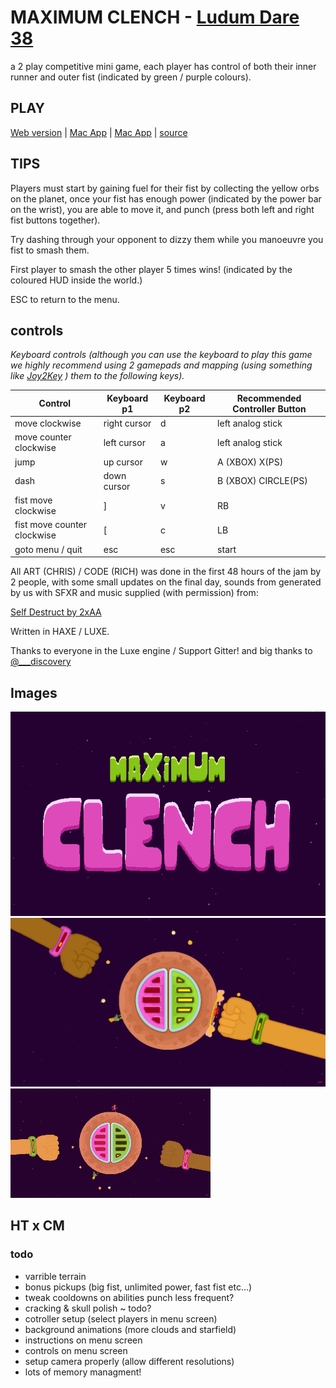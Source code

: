 # MAXIMUM CLENCH - [Ludum Dare 38](https://ldjam.com/events/ludum-dare/38/maximum-clench)

a 2 play competitive mini game, each player has control of both their inner runner and outer fist (indicated by green / purple colours).

## PLAY

[Web version](http://www.hypertrifle.com/fist.html) | [Mac App](http://www.hypertrifle.com/fist_mac.zip) | [Mac App](http://www.hypertrifle.com/fist_pc.zip) | [source](https://github.com/hypertrifle/LD38)

## TIPS

Players must start by gaining fuel for their fist by collecting the yellow orbs on the planet, once your fist has enough power (indicated by the power bar on the wrist), you are able to move it, and punch (press both left and right fist buttons together).

Try dashing through your opponent to dizzy them while you manoeuvre you fist to smash them.

First player to smash the other player 5 times wins! (indicated by the coloured HUD inside the world.)

ESC to return to the menu.

## controls

*Keyboard controls (although you can use the keyboard to play this game we highly recommend using 2 gamepads and mapping (using something like [Joy2Key](http://joytokey.net/en/) ) them to the following keys).*

| Control                     | Keyboard p1  | Keyboard p2 | Recommended Controller Button |
|-----------------------------|--------------|-------------|-------------------------------|
| move clockwise              | right cursor | d           | left analog stick             |
| move counter clockwise      | left cursor  | a           | left analog stick             |
| jump                        | up cursor    | w           | A (XBOX) X(PS)                |
| dash                        | down cursor  | s           | B (XBOX) CIRCLE(PS)           |
| fist move clockwise         | ]            | v           | RB                            |
| fist move counter clockwise | [            | c           | LB                            |
| goto menu / quit | esc            | esc           | start                            |


All ART (CHRIS) / CODE (RICH) was done in the first 48 hours of the jam by 2 people, with some small updates on the final day, sounds from generated by us with SFXR and music supplied (with permission) from:

[Self Destruct by 2xAA](https://ucollective.org/audio/2xAA/self+destruct+%E2%9A%A0%EF%B8%8E/)

Written in HAXE / LUXE.

Thanks to everyone in the Luxe engine / Support Gitter! and big thanks to [@___discovery](https://twitter.com/___discovery/)

 ## Images

 ![LOGO](https://raw.githubusercontent.com/hypertrifle/LD38/master/assets/promo/title.png "maximum clench")
 ![Screenshot](https://raw.githubusercontent.com/hypertrifle/LD38/master/assets/promo/ss1.png "maximum clench")
 ![gameplay](https://raw.githubusercontent.com/hypertrifle/LD38/master/assets/promo/cap2.gif "maximum clench")


## HT x CM

### todo
- varrible terrain
- bonus pickups (big fist, unlimited power, fast fist etc...)
- tweak cooldowns on abilities punch less frequent?
- cracking & skull polish ~ todo?
- cotroller setup (select players in menu screen)
- background animations (more clouds and starfield) 
- instructions on menu screen
- controls on menu screen
- setup camera properly (allow different resolutions)
- lots of memory managment!



